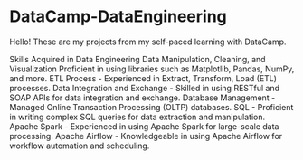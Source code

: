 # DataCamp-DataEngineering

Hello! These are my projects from my self-paced learning with DataCamp.

Skills Acquired in Data Engineering
Data Manipulation, Cleaning, and Visualization
Proficient in using libraries such as Matplotlib, Pandas, NumPy, and more.
ETL Process - Experienced in Extract, Transform, Load (ETL) processes.
Data Integration and Exchange - Skilled in using RESTful and SOAP APIs for data integration and exchange.
Database Management - Managed Online Transaction Processing (OLTP) databases.
SQL - Proficient in writing complex SQL queries for data extraction and manipulation.
Apache Spark - Experienced in using Apache Spark for large-scale data processing.
Apache Airflow - Knowledgeable in using Apache Airflow for workflow automation and scheduling.
